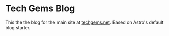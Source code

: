 # Tech Gems Blog

This the the blog for the main site at [techgems.net](https://techgems.net). Based on Astro's default blog starter.
